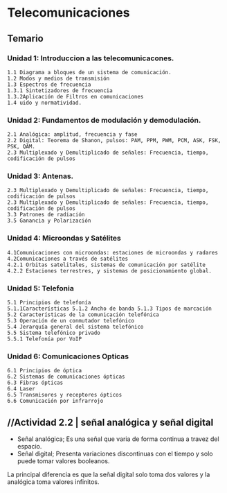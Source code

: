 # Telecomunicaciones
## Temario 

### Unidad 1: Introduccion a las telecomunicacones.

    1.1 Diagrama a bloques de un sistema de comunicación.
    1.2 Modos y medios de transmisión
    1.3 Espectros de frecuencia
    1.3.1 Sintetizadores de frecuencia
    1.3.2Aplicación de Filtros en comunicaciones
    1.4 uido y normatividad.

### Unidad 2: Fundamentos de modulación y demodulación.

    2.1 Analógica: amplitud, frecuencia y fase
    2.2 Digital: Teorema de Shanon, pulsos: PAM, PPM, PWM, PCM, ASK, FSK, PSK, QAM.
    2.3 Multiplexado y Demultiplicado de señales: Frecuencia, tiempo, codificación de pulsos

### Unidad 3: Antenas.

    2.3 Multiplexado y Demultiplicado de señales: Frecuencia, tiempo, codificación de pulsos
    2.3 Multiplexado y Demultiplicado de señales: Frecuencia, tiempo, codificación de pulsos
    3.3 Patrones de radiación
    3.5 Ganancia y Polarización

### Unidad 4: Microondas y Satélites

    4.1Comunicaciones con microondas: estaciones de microondas y radares
    4.2Comunicaciones a través de satélites
    4.2.1 Orbitas satelitales, sistemas de comunicación por satélite
    4.2.2 Estaciones terrestres, y sistemas de posicionamiento global.

### Unidad 5: Telefonia

    5.1 Principios de telefonía
    5.1.1Características 5.1.2 Ancho de banda 5.1.3 Tipos de marcación
    5.2 Características de la comunicación telefónica
    5.3 Operación de un conmutador telefónico
    5.4 Jerarquía general del sistema telefónico
    5.5 Sistema telefónico privado
    5.5.1 Telefonía por VoIP

### Unidad 6: Comunicaciones Opticas

    6.1 Principios de óptica
    6.2 Sistemas de comunicaciones ópticas
    6.3 Fibras ópticas
    6.4 Laser
    6.5 Transmisores y receptores ópticos
    6.6 Comunicación por infrarrojo


## //Actividad 2.2 | señal analógica y señal digital 
* Señal analógica; Es una señal que varia de forma continua a travez del espacio.
* Señal digital; Presenta variaciones discontinuas con el tiempo y solo puede tomar valores booleanos.

La principal diferencia es que la señal digital solo toma dos valores y la analógica toma valores infinitos.
